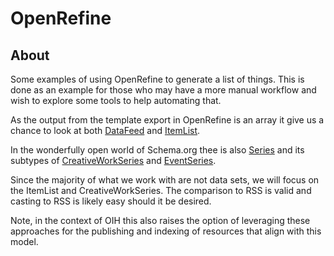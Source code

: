 # OpenRefine

## About

Some examples of using OpenRefine to generate a list of things.
This is done as an example for those who may have a more manual
workflow and wish to explore some tools to help automating that.

As the output from the template export in OpenRefine is an array
it give us a chance to look at both [DataFeed](https://schema.org/DataFeed)
and [ItemList](https://schema.org/ItemList).  

In the wonderfully open world of Schema.org thee is also [Series](https://schema.org/Series)
and its subtypes of [CreativeWorkSeries](https://schema.org/CreativeWorkSeries) 
and [EventSeries](https://schema.org/EventSeries).


Since the majority of what we work with are not data sets, we will focus
on the ItemList and CreativeWorkSeries.  The comparison to RSS is
valid and casting to RSS is likely easy should it be desired.  

Note, in the context of OIH this also raises the option of leveraging 
these approaches for the publishing and indexing of resources that align
with this model.  